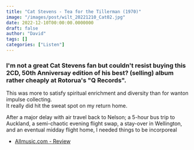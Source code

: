 ```yaml
---
title: "Cat Stevens - Tea for the Tillerman (1970)"
image: "/images/post/wilt_20221210_Cat02.jpg"
date: 2022-12-10T00:00:00.0000000
draft: false
author: "David"
tags: []
categories: ["Listen"]
---
```

### I'm not a great Cat Stevens fan but couldn't resist buying this 2CD, 50th Anniversay edition of his best? (selling) album rather cheaply at Rotorua's "Q Records". 

 This was more to satisfy spiritual enrichment and diversity than for wanton impulse collecting.   
It really did hit the sweat spot on my return home.

 After a major delay with air travel back to Nelson; a 5-hour bus trip to Auckland, a semi-chaotic evening flight swap, a stay-over in Wellington, and an eventual midday flight home, I needed things to be incorporeal 

-  [Allmusic.com - Review](https://www.allmusic.com/album/tea-for-the-tillerman-mw0000650824)